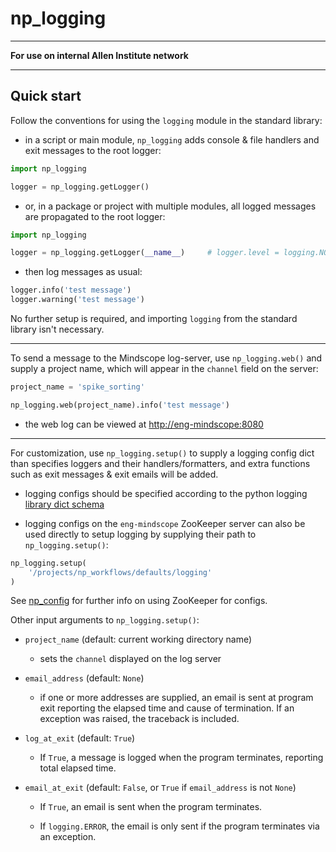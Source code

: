 # **np_logging**

***

**For use on internal Allen Institute network**

***


## Quick start

Follow the conventions for using the `logging` module in the standard library:

 - in a script or main module, `np_logging` adds console & file handlers and exit messages to the root logger:

```python
import np_logging

logger = np_logging.getLogger()
```


 - or, in a package or project with multiple modules, all logged messages are propagated to the root logger:
```python
import np_logging

logger = np_logging.getLogger(__name__)     # logger.level = logging.NOTSET = 0
```


 - then log messages as usual:

```python 
logger.info('test message')
logger.warning('test message')
```


No further setup is required, and importing `logging`
from the standard library isn't necessary.


***


To send a message to the Mindscope log-server, use `np_logging.web()` and supply a project name, which will
appear in the 
`channel` field on the server:

```python
project_name = 'spike_sorting'

np_logging.web(project_name).info('test message')
```
- the web log can be viewed at [http://eng-mindscope:8080](http://eng-mindscope:8080)

***


For customization, use `np_logging.setup()` to supply a logging config dict than specifies
loggers and their handlers/formatters, and extra functions such as exit messages & exit
emails will be added.

- logging configs should be specified according to the python logging [library dict schema](https://docs.python.org/3/library/logging.config.html#logging-config-dictschema)


- logging configs on the `eng-mindscope` ZooKeeper server can also be used directly to setup
  logging by supplying their path to `np_logging.setup()`:

```python
np_logging.setup(
    '/projects/np_workflows/defaults/logging'
)
```

See [np_config](https://github.com/AllenInstitute/np_config) for further info on using ZooKeeper
for configs.



Other input arguments to `np_logging.setup()`:

- `project_name` (default: current working directory name) 
  
    - sets the `channel` displayed on the log server

- `email_address` (default: `None`)
      
    - if one or more addresses are supplied, an email is sent at program exit reporting the
      elapsed time and cause of termination. If an exception was raised, the
      traceback is included.

- `log_at_exit` (default: `True`)

    - If `True`, a message is logged when the program terminates, reporting total
      elapsed time.

- `email_at_exit` (default: `False`, or `True` if `email_address` is not `None`)

    - If `True`, an email is sent when the program terminates.
      
    - If `logging.ERROR`, the email is only sent if the program terminates via an exception.

